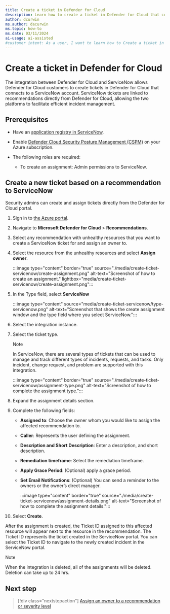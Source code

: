 ```yaml
---
title: Create a ticket in Defender for Cloud 
description: Learn how to create a ticket in Defender for Cloud that connects and synchronizes with your ServiceNow account.
author: dcurwin
ms.author: dacurwin
ms.topic: how-to
ms.date: 03/11/2024
ai-usage: ai-assisted
#customer intent: As a user, I want to learn how to Create a ticket in Defender for Cloud for my ServiceNow account.
---
```


# Create a ticket in Defender for Cloud 

The integration between Defender for Cloud and ServiceNow allows Defender for Cloud customers to create tickets in Defender for Cloud that connects to a ServiceNow account. ServiceNow tickets are linked to recommendations directly from Defender for Cloud, allowing the two platforms to facilitate efficient incident management.

## Prerequisites

- Have an [application registry in ServiceNow](https://docs.servicenow.com/bundle/utah-employee-service-management/page/product/meeting-extensibility/task/create-app-registry-meeting-extensibility.html). 

- Enable [Defender Cloud Security Posture Management (CSPM)](tutorial-enable-cspm-plan.md) on your Azure subscription.

- The following roles are required:
    - To create an assignment:  Admin permissions to ServiceNow.

## Create a new ticket based on a recommendation to ServiceNow

Security admins can create and assign tickets directly from the Defender for Cloud portal.

1. Sign in to [the Azure portal](https://aka.ms/integrations).

1. Navigate to **Microsoft Defender for Cloud** > **Recommendations**.

1. Select any recommendation with unhealthy resources that you want to create a ServiceNow ticket for and assign an owner to.

1. Select the resource from the unhealthy resources and select **Assign owner**.

   :::image type="content" border="true" source="./media/create-ticket-servicenow/create-assignment.png" alt-text="Screenshot of how to create an assignment." lightbox="media/create-ticket-servicenow/create-assignment.png":::

1. In the Type field, select **ServiceNow**

    :::image type="content" source="media/create-ticket-servicenow/type-servicenow.png" alt-text="Screenshot that shows the create assignment window and the type field where you select ServiceNow.":::

1. Select the integration instance.

1. Select the ticket type.

   > [!NOTE]
   > In ServiceNow, there are several types of tickets that can be used to manage and track different types of incidents, requests, and tasks. Only incident, change request, and problem are supported with this integration.

   :::image type="content" border="true" source="./media/create-ticket-servicenow/assignment-type.png" alt-text="Screenshot of how to complete the assignment type.":::

1. Expand the assignment details section.

1. Complete the following fields:

   - **Assigned to**: Choose the owner whom you would like to assign the affected recommendation to.
   - **Caller**: Represents the user defining the assignment.
   - **Description and Short Description**: Enter a description, and short description.
   - **Remediation timeframe**: Select the remediation timeframe.
   - **Apply Grace Period**: (Optional) apply a grace period.
   - **Set Email Notifications**: (Optional) You can send a reminder to the owners or the owner’s direct manager.

      :::image type="content" border="true" source="./media/create-ticket-servicenow/assignment-details.png" alt-text="Screenshot of how to complete the assignment details.":::

1. Select **Create**.

After the assignment is created, the Ticket ID assigned to this affected resource will appear next to the resource in the recommendation. The Ticket ID represents the ticket created in the ServiceNow portal. You can select the Ticket ID to navigate to the newly created incident in the ServiceNow portal.

> [!NOTE]
> When the integration is deleted, all of the assignments will be deleted. Deletion can take up to 24 hrs.

## Next step

> [!div class="nextstepaction"]
> [Assign an owner to a recommendation or severity level](create-governance-rule-servicenow.md)

